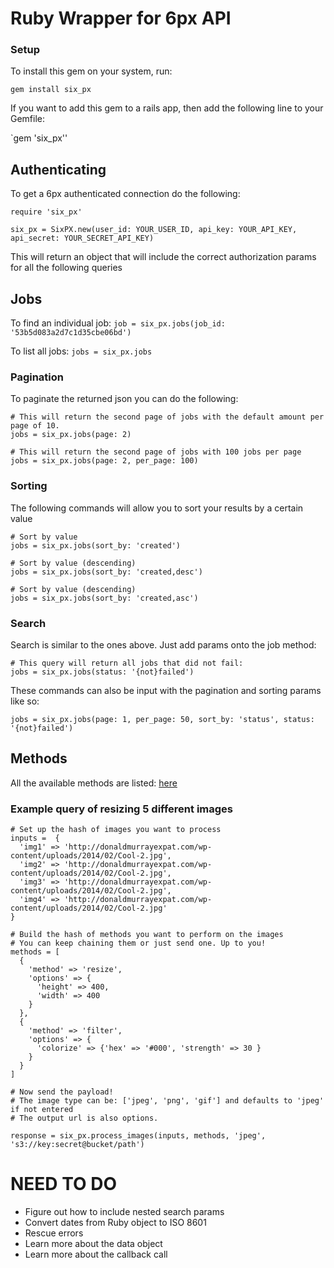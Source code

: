 # Ruby Wrapper for 6px API

### Setup

To install this gem on your system, run:

`gem install six_px`

If you want to add this gem to a rails app, then add the following line to your Gemfile:

`gem 'six_px''

## Authenticating

To get a 6px authenticated connection do the following:

<pre><code>require 'six_px'

six_px = SixPX.new(user_id: YOUR_USER_ID, api_key: YOUR_API_KEY, api_secret: YOUR_SECRET_API_KEY)
</code></pre>

This will return an object that will include the correct authorization params for all the following queries

## Jobs

To find an individual job: `job = six_px.jobs(job_id: '53b5d083a2d7c1d35cbe06bd')`

To list all jobs: `jobs = six_px.jobs`

### Pagination

To paginate the returned json you can do the following:

<pre><code># This will return the second page of jobs with the default amount per page of 10.
jobs = six_px.jobs(page: 2)

# This will return the second page of jobs with 100 jobs per page
jobs = six_px.jobs(page: 2, per_page: 100)
</code></pre>

### Sorting

The following commands will allow you to sort your results by a certain value

<pre><code># Sort by value
jobs = six_px.jobs(sort_by: 'created')

# Sort by value (descending)
jobs = six_px.jobs(sort_by: 'created,desc')

# Sort by value (descending)
jobs = six_px.jobs(sort_by: 'created,asc')
</code></pre>

### Search

Search is similar to the ones above. Just add params onto the job method:

<pre><code># This query will return all jobs that did not fail:
jobs = six_px.jobs(status: '{not}failed')
</code></pre>

These commands can also be input with the pagination and sorting params like so:

`jobs = six_px.jobs(page: 1, per_page: 50, sort_by: 'status', status: '{not}failed')`

## Methods

All the available methods are listed: [here](https://github.com/6px-io/6px-api-docs#methods)

### Example query of resizing 5 different images
<pre><code># Set up the hash of images you want to process
inputs =  {
  'img1' => 'http://donaldmurrayexpat.com/wp-content/uploads/2014/02/Cool-2.jpg',
  'img2' => 'http://donaldmurrayexpat.com/wp-content/uploads/2014/02/Cool-2.jpg',
  'img3' => 'http://donaldmurrayexpat.com/wp-content/uploads/2014/02/Cool-2.jpg',
  'img4' => 'http://donaldmurrayexpat.com/wp-content/uploads/2014/02/Cool-2.jpg'
}

# Build the hash of methods you want to perform on the images
# You can keep chaining them or just send one. Up to you!
methods = [
  {
    'method' => 'resize',
    'options' => {
      'height' => 400,
      'width' => 400
    }
  },
  {
    'method' => 'filter',
    'options' => {
      'colorize' => {'hex' => '#000', 'strength' => 30 }
    }
  }
]

# Now send the payload!
# The image type can be: ['jpeg', 'png', 'gif'] and defaults to 'jpeg' if not entered
# The output url is also options.

response = six_px.process_images(inputs, methods, 'jpeg', 's3://key:secret@bucket/path')
</code></pre>


# NEED TO DO
 * Figure out how to include nested search params
 * Convert dates from Ruby object to ISO 8601
 * Rescue errors
 * Learn more about the data object
 * Learn more about the callback call

